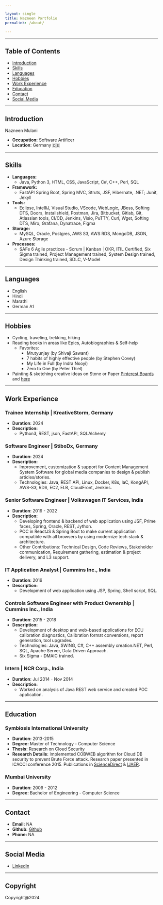 ```yaml
---

layout: single
title: Nazneen Portfolio
permalink: /about/

---
```



---

## Table of Contents
- [Introduction](#introduction)
- [Skills](#skills)
- [Languages](#languages)
- [Hobbies](#hobbies)
- [Work Experience](#work-experience)
- [Education](#education)
- [Contact](#contact)
- [Social Media](#social-media)

---

## Introduction

Nazneen Mulani

- **Occupation:** Software Artificer
- **Location:** Germany 🇩🇪

---

## Skills

- **Languages:**
  - Java, Python 3, HTML, CSS, JavaScript, C#, C++, Perl, SQL
- **Framework:**
  - FastAPI Spring Boot, Spring MVC, Struts, JSF, Hibernate, .NET; Junit, Jekyll
- **Tools:**
  - Eclipse, IntelliJ, Visual Studio, VScode, WebLogic, JBoss, Softing DTS, Doors, Installshield, Postman, Jira, Bitbucket, Gitlab, Git, Atlassian tools, CI/CD, Jenkins, Visio, PuTTY, Curl, Wget, Softing DTS, Miro, Grafana, Dynatrace, Figma
- **Storage:**
  - MySQL, Oracle, Postgres, AWS S3, AWS RDS, MongoDB, JSON, Azure Storage
- **Processes:**
  - SAFe 6 Agile practices - Scrum | Kanban | OKR, ITIL Certified, Six Sigma trained, Project Management trained, System Design trained, Design Thinking trained, SDLC, V-Model

---

## Languages

- English
- Hindi
- Marathi
- German A1

---

## Hobbies

- Cycling, traveling, trekking, hiking
- Reading books in areas like Epics, Autobiographies & Self-help
  - Favorites:
    - Mrutyunjay (by Shivaji Sawant)
    - 7 habits of highly effective people (by Stephen Covey)
    - My Life in Full (by Indra Nooyi)
    - Zero to One (by Peter Thiel)
- Painting & sketching creative ideas on Stone or Paper [Pinterest Boards](https://www.pinterest.de/naz18mulani0594/) and [here](https://in.pinterest.com/naz18mulani/_created)

---

## Work Experience
### Trainee Internship | KreativeStorm, Germany

- **Duration:** 2024
- **Description:**
  - Python3, REST, json, FastAPI, SQLAlchemy
    
### Software Engineer | StiboDx, Germany

- **Duration:** 2024
- **Description:**
  - Improvement, customization & support for Content Management System Software for global media companies to design & publish articles/stories.
  - Technologies: Java, REST API, Linux, Docker, K8s, IaC, KongAPI, AWS-S3, RDS, EC2, ELB, CloudFront, Jenkins.

### Senior Software Engineer | Volkswagen IT Services, India

- **Duration:** 2019 - 2022
- **Description:**
  - Developing frontend & backend of web application using JSF, Prime faces, Spring, Oracle, REST, Jython.
  - POC in ReactJS & Spring Boot to make current application compatible with all browsers by using modernize tech stack & architecture.
  - Other Contributions: Technical Design, Code Reviews, Stakeholder communication, Requirement gathering, estimation & project delivery, and L3 support.

### IT Application Analyst | Cummins Inc., India

- **Duration:** 2019
- **Description:**
  - Development of web application using JSP, Spring, Shell script, SQL.

### Controls Software Engineer with Product Ownership | Cummins Inc., India

- **Duration:** 2015 - 2018
- **Description:**
  - Development of desktop and web-based applications for ECU calibration diagnostics, Calibration format conversions, report generation, tool upgrades.
  - Technologies: Java, SWING, C#, C++ assembly creation.NET, Perl, SQL, Apache Server, Data Driven Approach.
  - Six Sigma - DMAIC trained.

### Intern | NCR Corp., India

- **Duration:** Jul 2014 - Nov 2014
- **Description:**
  - Worked on analysis of Java REST web service and created POC application.

---

## Education

### Symbiosis International University

- **Duration:** 2013-2015
- **Degree:** Master of Technology - Computer Science
- **Thesis:** Research on Cloud Security
- **Research Details:** Implemented COBWEB algorithm for Cloud DB security to prevent Brute Force attack. Research paper presented in ICACCI conference 2015. Publications in [ScienceDirect](https://www.sciencedirect.com/science/article/pii/S1877050915005359) & [IJAER](https://www.ripublication.com/Volume/ijaerv10n12.htm).

### Mumbai University

- **Duration:** 2009 - 2012
- **Degree:** Bachelor of Engineering - Computer Science

---

## Contact

- **Email:** NA
- **Github:** [Github](https://github.com/nazneenprojects)
- **Phone:** NA

---

## Social Media

- [LinkedIn](https://www.linkedin.com/in/nazneen-mulani-05004012a/)

---

## Copyright

Copyright@2024


